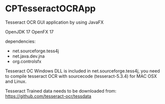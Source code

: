 # CPTesseractOCRApp
Tesseract OCR GUI application by using JavaFX

OpenJDK 17
OpenFX 17

dependencies:
- net.sourceforge.tess4j
- net.java.dev.jna
- org.controlsfx

Tesseract OC Windows DLL is included in net.sourceforge.tess4j, you need to compile tesseract OCR with sourcecode (tesseract-5.3.4) for MAC OSX and Linux.


Tesseract Trained data needs to be downloaded from: https://github.com/tesseract-ocr/tessdata